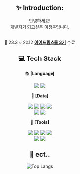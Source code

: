 <div align="center">

## :sparkles: Introduction:

안녕하세요! <br>
개발자가 되고싶은 이정훈입니다. <br>
<br>

:seedling: 23.3 ~ 23.12 <ins>**이어드림스쿨 3기**</ins> 수료
<br>

## :computer: Tech Stack

:books: **[Language]** <br>
<br>
<img src="https://img.shields.io/badge/Python-3776AB?style=flat-square&logo=Python&logoColor=white"/>
<img src="https://img.shields.io/badge/MySQL-4479A1?style=flat-square&logo=mysql&logoColor=white"/>

:file_folder: **[Data]** <br>
<br>
<img src="https://img.shields.io/badge/ApacheAirflow-017CEE?style=flat-square&logo=apacheairflow&logoColor=white"/>
<img src="https://img.shields.io/badge/ApacheSpark-E25A1C?style=flat-square&logo=apachespark&logoColor=white"/>
<img src="https://img.shields.io/badge/ApacheHadoop-66CCFF?style=flat-square&logo=apachehadoop&logoColor=white"/>
<img src="https://img.shields.io/badge/ApacheKafka-231F20?style=flat-square&logo=apachekafka&logoColor=white"/> <br>
<img src="https://img.shields.io/badge/Docker-2496ED?style=flat-square&logo=docker&logoColor=white"/>
<img src="https://img.shields.io/badge/AmazonAWS-232F3E?style=flat-square&logo=amazonaws&logoColor=white"/>

:rocket: **[Tools]** <br>
<br>
<img src="https://img.shields.io/badge/Git-F05032?style=flat-square&logo=git&logoColor=white"/>
<img src="https://img.shields.io/badge/GitHub-181717?style=flat-square&logo=github&logoColor=white"/>
<img src="https://img.shields.io/badge/GitHubActions-2088FF?style=flat-square&logo=githubactions&logoColor=white"/>
<img src="https://img.shields.io/badge/Pandas-150458?style=flat-square&logo=pandas&logoColor=white"/> <br>
<img src="https://img.shields.io/badge/Notion-000000?style=flat-square&logo=notion&logoColor=white"/>
<img src="https://img.shields.io/badge/Slack-4A154B?style=flat-square&logo=slack&logoColor=white"/>

## :hatched_chick: ect..
![Top Langs](https://github-readme-stats.vercel.app/api/top-langs/?username=je0nh&layout=compact)







